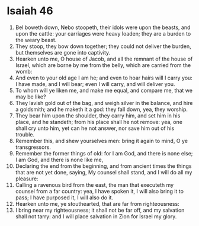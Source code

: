 ﻿# Isaiah 46
1. Bel boweth down, Nebo stoopeth, their idols were upon the beasts, and upon the cattle: your carriages were heavy loaden; they are a burden to the weary beast. 
2. They stoop, they bow down together; they could not deliver the burden, but themselves are gone into captivity. 
3.  Hearken unto me, O house of Jacob, and all the remnant of the house of Israel, which are borne by me from the belly, which are carried from the womb: 
4. And even to your old age I am he; and even to hoar hairs will I carry you: I have made, and I will bear; even I will carry, and will deliver you. 
5.  To whom will ye liken me, and make me equal, and compare me, that we may be like? 
6. They lavish gold out of the bag, and weigh silver in the balance, and hire a goldsmith; and he maketh it a god: they fall down, yea, they worship. 
7. They bear him upon the shoulder, they carry him, and set him in his place, and he standeth; from his place shall he not remove: yea, one shall cry unto him, yet can he not answer, nor save him out of his trouble. 
8. Remember this, and shew yourselves men: bring it again to mind, O ye transgressors. 
9. Remember the former things of old: for I am God, and there is none else; I am God, and there is none like me, 
10. Declaring the end from the beginning, and from ancient times the things that are not yet done, saying, My counsel shall stand, and I will do all my pleasure: 
11. Calling a ravenous bird from the east, the man that executeth my counsel from a far country: yea, I have spoken it, I will also bring it to pass; I have purposed it, I will also do it. 
12.  Hearken unto me, ye stouthearted, that are far from righteousness: 
13. I bring near my righteousness; it shall not be far off, and my salvation shall not tarry: and I will place salvation in Zion for Israel my glory. 
